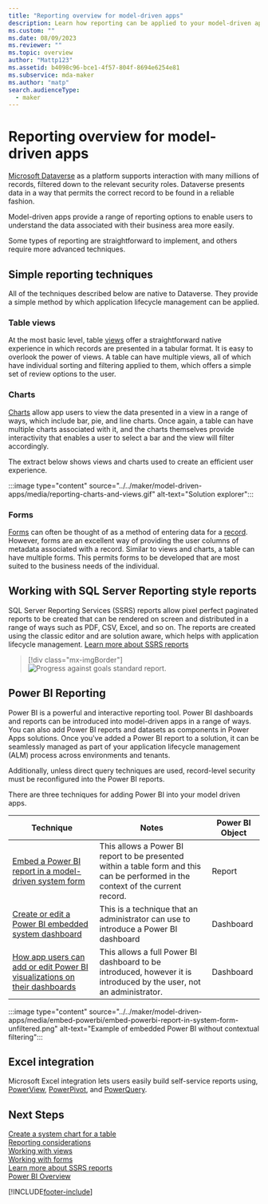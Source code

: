 ```yaml
---
title: "Reporting overview for model-driven apps" 
description: Learn how reporting can be applied to your model-driven app.
ms.custom: ""
ms.date: 08/09/2023
ms.reviewer: ""
ms.topic: overview
author: "Mattp123"
ms.assetid: b4098c96-bce1-4f57-804f-8694e6254e81
ms.subservice: mda-maker
ms.author: "matp"
search.audienceType: 
  - maker
---
```

# Reporting overview for model-driven apps

[Microsoft Dataverse](model-driven-app-glossary.md#dataverse) as a platform supports interaction with many millions of records, filtered down to the relevant security roles. Dataverse presents data in a way that permits the correct record to be found in a reliable fashion.

Model-driven apps provide a range of reporting options to enable users to understand the data associated with their business area more easily.  

Some types of reporting are straightforward to implement, and others require more advanced techniques.

## Simple reporting techniques

All of the techniques described below are native to Dataverse. They provide a simple method by which application lifecycle management can be applied.

### Table views

At the most basic level, table [views](model-driven-app-glossary.md#view) offer a straightforward native experience in which records are presented in a tabular format. It is easy to overlook the power of views. A table can have multiple views, all of which have individual sorting and filtering applied to them, which offers a simple set of review options to the user.

### Charts

[Charts](model-driven-app-glossary.md#chart) allow app users to view the data presented in a view in a range of ways, which include bar, pie, and line charts.  Once again, a table can have multiple charts associated with it, and the charts themselves provide interactivity that enables a user to select a bar and the view will filter accordingly.

The extract below shows views and charts used to create an efficient user experience.

:::image type="content" source="../../maker/model-driven-apps/media/reporting-charts-and-views.gif" alt-text="Solution explorer":::

### Forms

[Forms](model-driven-app-glossary.md#form) can often be thought of as a method of entering data for a [record](model-driven-app-glossary.md#record). However, forms are an excellent way of providing the user columns of metadata associated with a record.  Similar to views and charts, a table can have multiple forms. This permits forms to be developed that are most suited to the business needs of the individual.

## Working with SQL Server Reporting style reports

SQL Server Reporting Services (SSRS) reports allow pixel perfect paginated reports to be created that can be rendered on screen and distributed in a range of ways such as PDF, CSV, Excel, and so on. The reports are created using the classic editor and are solution aware, which helps with application lifecycle management.  [Learn more about SSRS reports](add-reporting-to-app.md)

> [!div class="mx-imgBorder"] 
> ![Progress against goals standard report.](media/progress-against-goals-report.png "Progress against goals standard report")

## Power BI Reporting

Power BI is a powerful and interactive reporting tool. Power BI dashboards and reports can be introduced into model-driven apps in a range of ways.  You can also add Power BI reports and datasets as components in Power Apps solutions. Once you've added a Power BI report to a solution, it can be seamlessly managed as part of your application lifecycle management (ALM) process across environments and tenants.

Additionally, unless direct query techniques are used, record-level security must be reconfigured into the Power BI reports.

There are three techniques for adding Power BI into your model driven apps.

|Technique|Notes|Power BI Object|
|---------|--------------|------------|
|[Embed a Power BI report in a model-driven system form](embed-powerbi-report-in-system-form.md)|This allows a Power BI report to be presented within a table form and this can be performed in the context of the current record.|Report|
|[Create or edit a Power BI embedded system dashboard](create-edit-powerbi-embedded-page.md)|This is a technique that an administrator can use to introduce a Power BI dashboard|Dashboard|
|[How app users can add or edit Power BI visualizations on their dashboards](../../user/add-powerbi-dashboards.md)|This allows a full Power BI dashboard to be introduced, however it is introduced by the user, not an administrator.|Dashboard|

:::image type="content" source="../../maker/model-driven-apps/media/embed-powerbi/embed-powerbi-report-in-system-form-unfiltered.png" alt-text="Example of embedded Power BI without contextual filtering":::

## Excel integration

Microsoft Excel integration lets users easily build self-service reports using, [PowerView](https://support.office.com/article/power-view-overview-and-learning-5380e429-3ee0-4be2-97b7-64d7930020b6), [PowerPivot](https://support.office.com/article/power-pivot-overview-and-learning-f9001958-7901-4caa-ad80-028a6d2432ed), and [PowerQuery](https://support.office.com/article/power-query-overview-and-learning-ed614c81-4b00-4291-bd3a-55d80767f81d).

## Next Steps

[Create a system chart for a table](create-edit-system-chart.md)<br/>
[Reporting considerations](reporting-considerations.md)<br/>
[Working with views](create-edit-views.md)<br/>
[Working with forms](create-and-edit-forms.md)<br/>
[Learn more about SSRS reports](add-reporting-to-app.md)<br/>
[Power BI Overview](use-power-bi.md)<br/>

[!INCLUDE[footer-include](../../includes/footer-banner.md)]
